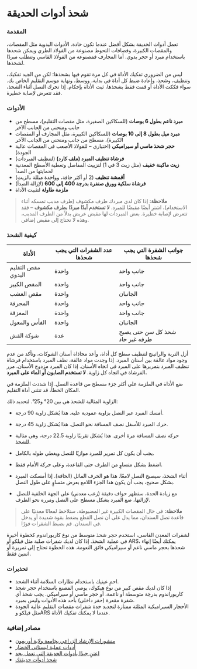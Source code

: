 # شحذ أدوات الحديقة

### المقدمة

تعمل أدوات الحديقة بشكل أفضل عندما تكون حادة. الأدوات اليدوية مثل المقصات، والمقصات الكبيرة، وقصافات التحوط مصنوعة من الفولاذ الطري ويمكن شحذها باستخدام مبرد أو حجر يدوي. أما المجارف فمصنوعة من الفولاذ القاسي وتتطلب مبردًا لشحذها.

ليس من الضروري تفكيك الأداة في كل مرة تقوم فيها بشحذها؛ لكن من الجيد تفكيك، وتنظيف، وشحذ، وإعادة ضبط كل أداة في بداية، ووسط، ونهاية موسم التقليم الخاص بك. سواء فككت الأداة أو قمت فقط بشحذها، ثبت الأداة بإحكام. إذا تحرك النصل أثناء الشحذ، فقد تتعرض لإصابة خطيرة.

### الأدوات

- **مبرد ناعم بطول 6 بوصات** (للسكاكين الصغيرة، مثل مقصات التقليم)، مسطح من جانب ومنحني من الجانب الآخر
- **مبرد ميل بطول 8 إلى 10 بوصات** (للسكاكين الكبيرة، مثل المجارف أو المقصات الكبيرة)، مسطح من جانب ومنحني من الجانب الآخر
- **حجر شحذ ماسي أو سيراميكي** (اختياري – للفولاذ الأصعب في المقصات عالية الجودة)
- **فرشاة تنظيف المبرد (ملف كارد)** (لتنظيف المبردات)
- **زيت ماكينة خفيف** (مثل زيت 3 في 1) لتزييت المفاصل وتغطية الأسطح المعدنية لحمايتها من الصدأ
- **أقمشة تنظيف** (2 أو أكثر جافة، وواحدة مبللة بالزيت)
- **فرشاة سلكية وورق صنفرة بدرجة 400 إلى 600** (لإزالة الصدأ)
- **ملزمة طاولة** لتثبيت الأداة

> **ملاحظة:** إذا كان لدى مبردك طرف مكشوف (طرف مدبب تمسكه أثناء الاستخدام)، اشترِ أيضًا مقبضًا للمبرد. **لا تستخدم أبدًا مبردًا بطرف مكشوف** – فقد تتعرض لإصابة خطيرة. بعض المبردات لها مقبض عريض بدلاً من الطرف المدبب، وهذه لا تحتاج إلى مقبض إضافي.

### كيفية الشحذ


| الأداة                | عدد الشفرات التي يجب شحذها | جوانب الشفرة التي يجب شحذها                |
|----------------------|-----------------------------|---------------------------------------------|
| مقص التقليم اليدوي   | واحدة                       | جانب واحد                                  |
| المقص الكبير         | واحدة                       | جانب واحد                                  |
| مقص العشب            | واحدة                       | الجانبان                                   |
| المجرفة              | واحدة                       | جانب واحد                                  |
| المعزقة              | واحدة                       | جانب واحد                                  |
| الفأس والمعول        | واحدة                       | الجانبان                                   |
| شوكة القش            | عدة                         | شحذ كل سن حتى يصبح طرفه غير حاد            |


أزل التربة والراتينج لتنظيف سطح كل أداة، وأعد محاذاة أسنان الشوكات، وتأكد من عدم وجود مواد عالقة بين أسنان المبرد. إذا وجدت مواد عالقة، نظف المبرد باستخدام فرشاة تنظيف المبرد بتمريرها على المبرد في اتجاه الأسنان. إذا كان المبرد مزدوج الأسنان، مرر الفرشاة في اتجاه كل زاوية. **لا تستخدم الصابون أو الماء على المبرد.**


ضع الأداة في الملزمة على أكثر جزء مسطح من قاعدة النصل. إذا شددت الملزمة في المكان الخطأ، قد تنثني أداة التقليم.


الزاوية المثالية للشحذ هي بين 20° و25°. لتحديد ذلك:

- أمسك المبرد عبر النصل بزاوية عمودية عليه. هذا يُشكل زاوية 90 درجة.
- حرك المبرد للأسفل نصف المسافة نحو النصل. هذا يُشكل زاوية 45 درجة.
- حركه نصف المسافة مرة أخرى. هذا يُشكل تقريبًا زاوية 22.5 درجة، وهي مثالية للشحذ.


- يجب أن يكون كل تمرير للمبرد موازيًا للنصل ويغطي طوله بالكامل.
- اضغط بشكل متساوٍ من الطرف حتى القاعدة، وعلى حركة الأمام فقط.
- أثناء الشحذ، سيصبح النصل لامعًا. هذا هو الحرف المائل (الحافة). إذا أمسكت المبرد بشكل صحيح، يجب أن يكون هذا الجزء اللامع بعرض متساوٍ على طول النصل.
- مع زيادة الحدة، ستظهر حواف دقيقة (زغب معدني) على الجهة الخلفية للنصل. لإزالتها، ضع المبرد بشكل مسطح على النصل ومرره نحو الطرف.

> **ملاحظة:** في حال المقصات الكبيرة غير المضبوطة، ستلاحظ لمعانًا معدنيًا على قاعدة نصل السندان، مما يدل على أن نصل القطع يضغط بقوة شديدة أو يدخل في السندان. قم بضبط الشفرات فورًا.


لشفرات المعدن القاسي، استخدم حجر شحذ متوسط من نوع كاربوراندوم كخطوة أخيرة في عملية الشحذ. إذا كان لديك شفرات صلبة مثل فيلكو أو ARS، يمكنك أيضًا إنهاء شحذها بحجر ماسي ناعم أو سيراميكي فائق النعومة. هذه الخطوة تحتاج إلى تمريرة أو اثنتين فقط.

### تحذيرات

- احمِ عينيك باستخدام نظارات السلامة أثناء الشحذ.
- إذا كان لديك مقص كبير من نوع هيكوك، يوصي المصنع باستخدام حجر شحذ كاربوراندوم بدرجة متوسطة أو ناعمة، أو حجر ماسي أو سيراميكي. يجب شحذ أي شفرة مقعرة (حفر داخلي) بأحد هذه الأدوات وليس بمبرد.
- الأحجار السيراميكية المثلثة ممتازة لتجديد حدة شفرات مقصات التقليم عالية الجودة مثل فيلكو وARS عندما لا يمكنك تفكيك الأداة.

### مصادر إضافية

- [منشورات الإرشاد الزراعي بجامعة ولاية أوريغون](https://catalog.extension.oregonstate.edu)
- [أدوات عملية لبستاني الخضار](http://extension.oregonstate.edu/gardening/practical-tools-vegetable-gardener)
- [اعتنِ جيدًا بأدوات الحديقة التي تعمل بجد](http://extension.oregonstate.edu/gardening/take-good-care-hard-working-garden-tools)
- [شحذ أدوات حديقتك](http://extension.oregonstate.edu/benton/sites/default/files/sharpgdn_insights2012.pdf)
